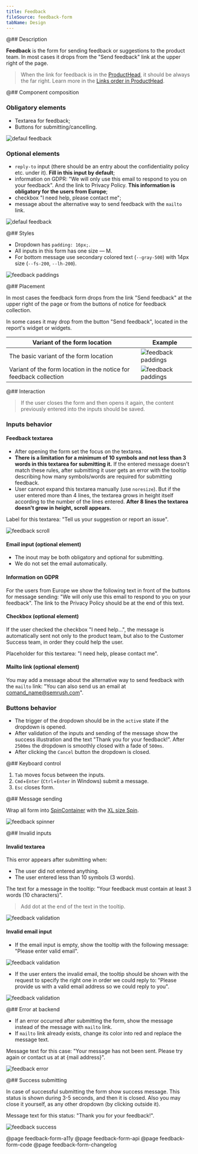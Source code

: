 ```yaml
---
title: Feedback
fileSource: feedback-form
tabName: Design
---
```


@## Description

**Feedback** is the form for sending feedback or suggestions to the product team. In most cases it drops from the "Send feedback" link at the upper right of the page.

> When the link for feedback is in the [ProductHead](/components/product-head/), it should be always the far right. Learn more in the [Links order in ProductHead](/patterns/links-order/).

@## Сomponent composition

### Obligatory elements

- Textarea for feedback;
- Buttons for submitting/cancelling.

![defaul feedback](static/default.png)

### Optional elements

- `reply-to` input (there should be an entry about the confidentiality policy etc. under it). **Fill in this input by default**;
- information on GDPR: "We will only use this email to respond to you on your feedback". And the link to Privacy Policy. **This information is obligatory for the users from Europe**;
- checkbox "I need help, please contact me";
- message about the alternative way to send feedback with the `mailto` link.

![defaul feedback](static/options.png)

@## Styles

- Dropdown has `padding: 16px;`.
- All inputs in this form has one size — M.
- For bottom message use secondary colored text (`--gray-500`) with 14px size (`--fs-200`, `--lh-200`).

![feedback paddings](static/send-feedback-sizes.png)

@## Placement

In most cases the feedback form drops from the link "Send feedback" at the upper right of the page or from the buttons of notice for feedback collection.

In some cases it may drop from the button "Send feedback", located in the report's widget or widgets.

| Variant of the form location                                       | Example                                               |
| ------------------------------------------------------------------ | ----------------------------------------------------- |
| The basic variant of the form location                             | ![feedback paddings](static/send-feedback.png)        |
| Variant of the form location in the notice for feedback collection | ![feedback paddings](static/send-feedback-notice.png) |

@## Interaction

> If the user closes the form and then opens it again, the content previously entered into the inputs should be saved.

### Inputs behavior

#### Feedback textarea

- After opening the form set the focus on the textarea.
- **There is a limitation for a minimum of 10 symbols and not less than 3 words in this textarea for submitting it.** If the entered message doesn't match these rules, after submitting it user gets an error with the tooltip describing how many symbols/words are required for submitting feedback.
- User cannot expand this textarea manually (use `noresize`). But if the user entered more than 4 lines, the textarea grows in height itself according to the number of the lines entered. **After 8 lines the textarea doesn't grow in height, scroll appears.**

Label for this textarea: "Tell us your suggestion or report an issue".

![feedback scroll](static/scroll.png)

#### Email input (optional element)

- The inout may be both obligatory and optional for submitting.
- We do not set the email automatically.

#### Information on GDPR

For the users from Europe we show the following text in front of the buttons for message sending: "We will only use this email to respond to you on your feedback". The link to the Privacy Policy should be at the end of this text.

#### Checkbox (optional element)

If the user checked the checkbox "I need help...", the message is automatically sent not only to the product team, but also to the Customer Success team, in order they could help the user.

Placeholder for this textarea: "I need help, please contact me".

#### Mailto link (optional element)

You may add a message about the alternative way to send feedback with the `mailto` link: "You can also send us an email at comand_name@semrush.com".

### Buttons behavior

- The trigger of the dropdown should be in the `active` state if the dropdown is opened.
- After validation of the inputs and sending of the message show the success illustration and the text "Thank you for your feedback!". After `2500ms` the dropdown is smoothly closed with a fade of `500ms`.
- After clicking the `Cancel` button the dropdown is closed.

@## Keyboard control

1. `Tab` moves focus between the inputs.
2. `Cmd`+`Enter` (`Ctrl`+`Enter` in Windows) submit a message.
3. `Esc` closes form.

@## Message sending

Wrap all form into [SpinContainer](/components/spin-container/) with the [XL size Spin](/components/spin/).

![feedback spinner](static/loading.png)

@## Invalid inputs

#### Invalid textarea

This error appears after submitting when:

- The user did not entered anything.
- The user entered less than 10 symbols (3 words).

The text for a message in the tooltip: "Your feedback must contain at least 3 words (10 characters)".

> Add dot at the end of the text in the tooltip.

![feedback validation](static/validation-1.png)

#### Invalid email input

- If the email input is empty, show the tooltip with the following message: "Please enter valid email".

![feedback validation](static/validation-2.png)

- If the user enters the invalid email, the tooltip should be shown with the request to specify the right one in order we could reply to: "Please provide us with a valid email address so we could reply to you".

![feedback validation](static/validation-3.png)

@## Error at backend

- If an error occurred after submitting the form, show the message instead of the message with `mailto` link.
- If `mailto` link already exists, change its color into red and replace the message text.

Message text for this case: "Your message has not been sent. Please try again or contact us at at {mail address}".

![feedback error](static/error.png)

@## Success submitting

In case of successful submitting the form show success message. This status is shown during 3-5 seconds, and then it is closed. Also you may close it yourself, as any other dropdown (by clicking outside it).

Message text for this status: "Thank you for your feedback!".

![feedback success](static/success.png)

@page feedback-form-a11y
@page feedback-form-api
@page feedback-form-code
@page feedback-form-changelog
